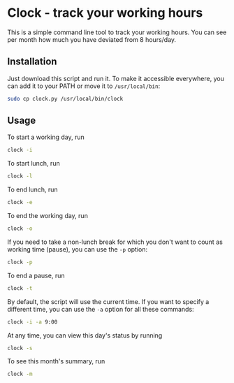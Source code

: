 # Clock - track your working hours

This is a simple command line tool to track your working hours. You can see per month how much you have deviated from 8 hours/day.


## Installation

Just download this script and run it. To make it accessible everywhere, you can add it to your PATH or move it to `/usr/local/bin`:

```bash
sudo cp clock.py /usr/local/bin/clock
```

## Usage

To start a working day, run

```bash
clock -i
```

To start lunch, run

```bash
clock -l
```

To end lunch, run

```bash
clock -e
```

To end the working day, run

```bash
clock -o
```

If you need to take a non-lunch break for which you don't want to count as working time (pause), you can use the `-p` option:

```bash
clock -p
```

To end a pause, run

```bash
clock -t
```

By default, the script will use the current time. If you want to specify a different time, you can use the `-a` option for all these commands:

```bash
clock -i -a 9:00
```

At any time, you can view this day's status by running

```bash
clock -s
```

To see this month's summary, run

```bash
clock -m
```
